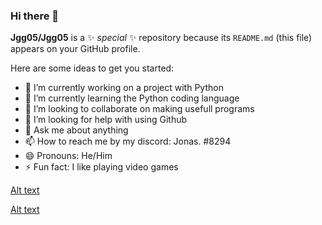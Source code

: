 ### Hi there 👋


**Jgg05/Jgg05** is a ✨ _special_ ✨ repository because its `README.md` (this file) appears on your GitHub profile.

Here are some ideas to get you started:

- 🔭 I’m currently working on a project with Python
- 🌱 I’m currently learning the Python coding language
- 👯 I’m looking to collaborate on making usefull programs
- 🤔 I’m looking for help with using Github
- 💬 Ask me about anything
- 📫 How to reach me by my discord: Jonas. #8294
- 😄 Pronouns: He/Him
- ⚡ Fun fact: I like playing video games

[Alt text](https://media.giphy.com/media/MDJ9IbxxvDUQM/giphy.gif)

[Alt text](https://media.giphy.com/media/MDJ9IbxxvDUQM/giphy.gif)
